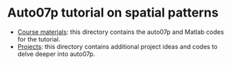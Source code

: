 # Auto07p tutorial on spatial patterns

* [Course materials](course-materials): this directory contains the auto07p and Matlab codes for the tutorial.
* [Projects](projects): this directory contains additional project ideas and codes to delve deeper into auto07p.
